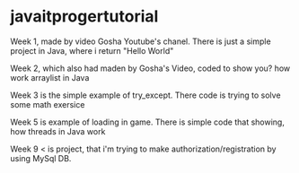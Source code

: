 # javaitprogertutorial
Week 1, made by video Gosha Youtube's chanel. There is just a simple project in Java, where i return "Hello World"

Week 2, which also had maden by Gosha's Video, coded to show you? how work arraylist in Java

Week 3 is the simple example of try_except. There code is trying to solve some math exersice

Week 5 is example of loading in game. There is simple code that showing, how threads in Java work

Week 9 < is project, that i'm trying to make authorization/registration by using MySql DB. 
